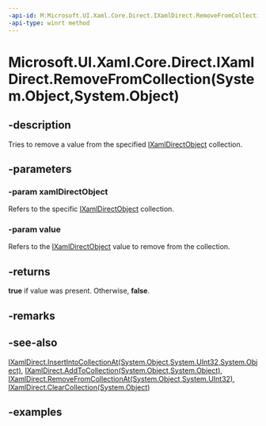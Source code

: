 ```yaml
---
-api-id: M:Microsoft.UI.Xaml.Core.Direct.IXamlDirect.RemoveFromCollection(System.Object,System.Object)
-api-type: winrt method
---
```


# Microsoft.UI.Xaml.Core.Direct.IXamlDirect.RemoveFromCollection(System.Object,System.Object)

<!--
public bool RemoveFromCollection (object xamlDirectObject, object value);
-->

## -description

Tries to remove a value from the specified [IXamlDirectObject](ixamldirectobject.md) collection.

## -parameters

### -param xamlDirectObject

Refers to the specific [IXamlDirectObject](ixamldirectobject.md) collection.

### -param value

Refers to the [IXamlDirectObject](ixamldirectobject.md) value to remove from the collection.

## -returns

**true** if value was present. Otherwise, **false**.

## -remarks

## -see-also

[IXamlDirect.InsertIntoCollectionAt(System.Object,System.UInt32,System.Object)](ixamldirect_insertintocollectionat_1006192088.md), [IXamlDirect.AddToCollection(System.Object,System.Object)](ixamldirect_addtocollection_1533490820.md), [IXamlDirect.RemoveFromCollectionAt(System.Object,System.UInt32)](ixamldirect_removefromcollectionat_1329285826.md), [IXamlDirect.ClearCollection(System.Object)](ixamldirect_clearcollection_1351804274.md)

## -examples
